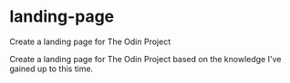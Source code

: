 # landing-page
Create a landing page for The Odin Project

Create a landing page for The Odin Project based on the knowledge I've gained up to this time.


